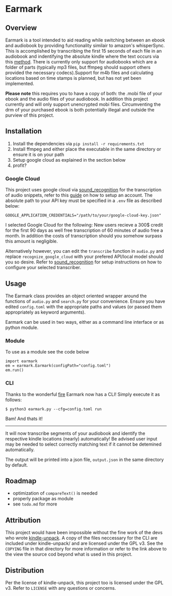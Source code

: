 # Earmark

## Overview
Earmark is a tool intended to aid reading while switching between an ebook and audiobook by providing functionality similair to amazon's whisperSync.
This is accomplished by transcribing the first 15 seconds of each file in an audiobook and indentifying the absolute kindle where the text occurs via this [method](https://wiki.mobileread.com/wiki/Page_numbers#Implementation). There is currently only support for audiobooks which are a folder of parts (typically mp3 files, but ffmpeg should support others provided the necessary codecs).Support for m4b files and calculating locations based on time stamps is planned, but has not yet been implemented. 

**Please note** this requires you to have a copy of both: the .mobi file of your ebook and the audio files of your audiobook. In addition this project currently and will only support unencrypted mobi files. Circumventing the drm of your purchased ebook is both potentially illegal and outside the purview of this project.

## Installation
1. Install the dependencies via `pip install -r requirements.txt`
2. Install ffmpeg and either place the executable in the same directory or ensure it is on your path
3. Setup google cloud as explained in the section below
4. profit?

### Google Cloud
This project uses google cloud via [sound_recognition](https://pypi.org/project/SpeechRecognition/) for the transcription of audio snippets, refer to this [guide](https://cloud.google.com/speech-to-text/docs/transcribe-api) on how to setup an account. The absolute path to your API key must be specified in a `.env` file as described below:
```
GOOGLE_APPLICATION_CREDENTIALS="/path/to/your/google-cloud-key.json"
```
I selected Google Cloud for the following: New users recieve a 300$ credit for the first 90 days as well free transcription of 60 minutes of audio free a month. In addition the costs of transcription should you somehow surpass this amount is negligible.


Alternatively however,  you can edit the `transcribe` function in `audio.py` and replace `recognize_google_cloud` with your prefered API/local model should you so desire. Refer to [sound_recognition](https://pypi.org/project/SpeechRecognition/) for setup instructions on how to configure your selected transcriber.


## Usage
The Earmark class provides an object oriented wrapper around the functions of `audio.py` and `search.py` for your convenience. Ensure you have edited `config.toml` with the appropriate paths and values (or passed them appropriately as keyword arguments). 

Earmark can be used in two ways, either as a command line interface or as python module.

### Module
To use as a module see the code below
```
import earmark
em = earmark.Earmark(configPath="config.toml")
em.run()
```

### CLI
Thanks to the wonderful [fire](https://github.com/google/python-fire) Earmark now has a CLI! Simply execute it as follows:
```
$ python3 earmark.py --cfg=config.toml run
```
Bam! And thats it!

---
It will now transcribe segments of your audiobook and identify the respective kindle locations (nearly) automatically! Be advised user input may be needed to select correctly matching text if it cannot be detemined automatically.

The output will be printed into a json file, `output.json` in the same directory by default.


## Roadmap
- optimization of `compareText()` is needed
- properly package as module
- see `todo.md` for more

## Attribution
This project would have been impossible without the fine work of the devs who wrote [kindle-unpack](https://github.com/kevinhendricks/KindleUnpack). A copy of the files neccessary for the CLI are included under kindle-unpack/ and are licensed under the GPL v3. See the `COPYING` file in that directory for more information or refer to the link above to the view the source cod beyond what is used in this project. 

## Distribution
Per the license of kindle-unpack, this project too is licensed under the GPL v3. Refer to `LICENSE` with any questions or concerns. 

